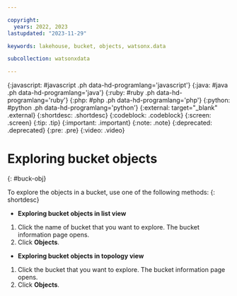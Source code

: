 ```yaml
---

copyright:
  years: 2022, 2023
lastupdated: "2023-11-29"

keywords: lakehouse, bucket, objects, watsonx.data

subcollection: watsonxdata

---
```


{:javascript: #javascript .ph data-hd-programlang='javascript'}
{:java: #java .ph data-hd-programlang='java'}
{:ruby: #ruby .ph data-hd-programlang='ruby'}
{:php: #php .ph data-hd-programlang='php'}
{:python: #python .ph data-hd-programlang='python'}
{:external: target="_blank" .external}
{:shortdesc: .shortdesc}
{:codeblock: .codeblock}
{:screen: .screen}
{:tip: .tip}
{:important: .important}
{:note: .note}
{:deprecated: .deprecated}
{:pre: .pre}
{:video: .video}

# Exploring bucket objects
{: #buck-obj}

To explore the objects in a bucket, use one of the following methods:
{: shortdesc}

- **Exploring bucket objects in list view**

1. Click the name of bucket that you want to explore. The bucket information page opens.
2. Click **Objects**.

- **Exploring bucket objects in topology view**

1. Click the bucket that you want to explore. The bucket information page opens.
2. Click **Objects**.
